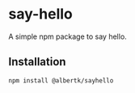 # say-hello

A simple npm package to say hello.

## Installation

```sh
npm install @albertk/sayhello